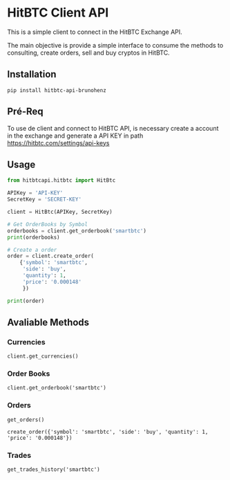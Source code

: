 # HitBTC Client API 

This is a simple client to connect in the HitBTC Exchange API.

The main objective is provide a simple interface to consume the methods to consulting, create orders, sell and buy cryptos in HitBTC.

## Installation

`pip install hitbtc-api-brunohenz`

## Pré-Req
To use de client and connect to HitBTC API, is necessary create a account in the exchange and generate a API KEY in path https://hitbtc.com/settings/api-keys

## Usage

```python
from hitbtcapi.hitbtc import HitBtc

APIKey = 'API-KEY'
SecretKey = 'SECRET-KEY'

client = HitBtc(APIKey, SecretKey)

# Get OrderBooks by Symbol
orderbooks = client.get_orderbook('smartbtc')
print(orderbooks)

# Create a order
order = client.create_order(
    {'symbol': 'smartbtc', 
     'side': 'buy', 
     'quantity': 1, 
     'price': '0.000148'
     })

print(order)
```

## Avaliable Methods

### Currencies
`client.get_currencies()`

### Order Books
`client.get_orderbook('smartbtc')`

### Orders
`get_orders()`

`create_order({'symbol': 'smartbtc', 'side': 'buy', 'quantity': 1, 'price': '0.000148'})`

### Trades
`get_trades_history('smartbtc')`